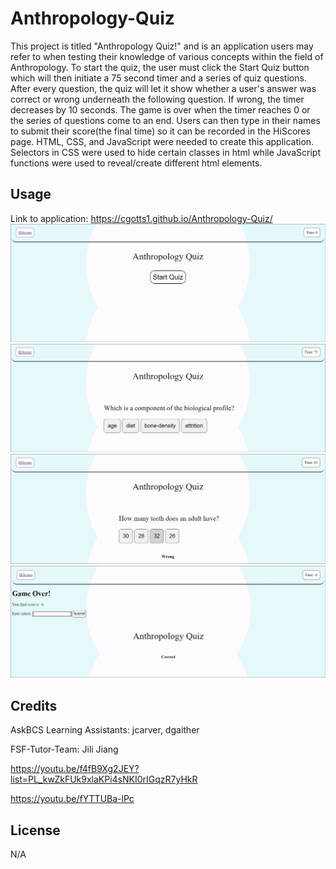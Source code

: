 # Anthropology-Quiz

This project is titled "Anthropology Quiz!" and is an application users may refer to when testing their knowledge of various concepts within the field of Anthropology. To start the quiz, the user must click the Start Quiz button which will then initiate a 75 second timer and a series of quiz questions. After every question, the quiz will let it show whether a user's answer was correct or wrong underneath the following question. If wrong, the timer decreases by 10 seconds. The game is over when the timer reaches 0 or the series of questions come to an end. Users can then type in their names to submit their score(the final time) so it can be recorded in the HiScores page. HTML, CSS, and JavaScript were needed to create this application. Selectors in CSS were used to hide certain classes in html while JavaScript functions were used to reveal/create different html elements. 

## Usage

Link to application: https://cgotts1.github.io/Anthropology-Quiz/
![Anthropology Quiz Screenshot](/images/Anthro1.jpg)
![Anthropology Quiz Screenshot](/images/Anthro2.jpg)
![Anthropology Quiz Screenshot](/images/Anthro3.jpg)
![Anthropology Quiz Screenshot](/images/Anthro4.jpg)

## Credits

AskBCS Learning Assistants: jcarver, dgaither

FSF-Tutor-Team: Jili Jiang

https://youtu.be/f4fB9Xg2JEY?list=PL_kwZkFUk9xlaKPi4sNKI0rIGqzR7yHkR

https://youtu.be/fYTTUBa-lPc


## License

N/A